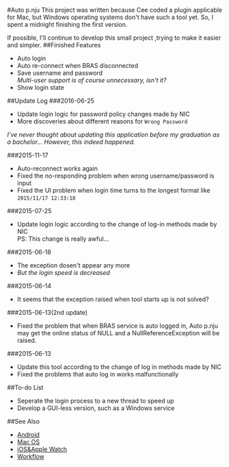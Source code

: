 #Auto p.nju
This project was written because Cee coded a plugin applicable for Mac, but Windows operating systems don't have such a tool yet. So, I spent a midnight finishing the first version.

If possible, I'll continue to develop this small project ,trying to make it easier and simpler.
##Finished Features
* Auto login
* Auto re-connect when BRAS disconnected
* Save username and password  
*Multi-user support is of course unnecessary, isn't it?*
* Show login state

##Update Log
###2016-06-25
* Update login logic for password policy changes made by NIC
* More discoveries about different reasons for `Wrong Password`

*I've never thought about updating this application before my graduation as a bachelor... However, this indeed happened.*

###2015-11-17
* Auto-reconnect works again
* Fixed the no-responding problem when wrong username/password is input
* Fixed the UI problem when login time turns to the longest format like `2015/11/17 12:33:18`

###2015-07-25
* Update login logic according to the change of log-in methods made by NIC  
PS: This change is really awful...

###2015-06-18
* The exception dosen't appear any more
* *But the login speed is decreased*

###2015-06-14
* It seems that the exception raised when tool starts up is not solved?


###2015-06-13(2nd update)
* Fixed the problem that when BRAS service is auto logged in, Auto p.nju may get the online status of NULL and a NullReferenceException will be raised.

###2015-06-13
* Update this tool according to the change of log in methods made by NIC
* Fixed the problems that auto log in works malfunctionally

##To-do List
* Seperate the login process to a new thread to speed up
* Develop a GUI-less version, such as a Windows service

##See Also
* [Android](https://github.com/padeoe/AutoConnect)
* [Mac OS](https://github.com/Cee/PNJU-TodayWidget)
* [iOS&Apple Watch](https://github.com/Cee/PNJU-Watch)
* [Workflow](https://github.com/Cee/PNJU-Workflow)
